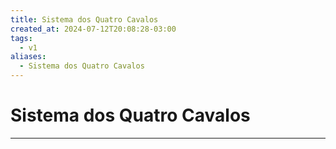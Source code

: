 ```yaml
---
title: Sistema dos Quatro Cavalos
created_at: 2024-07-12T20:08:28-03:00
tags:
  - v1
aliases:
  - Sistema dos Quatro Cavalos
---
```

# Sistema dos Quatro Cavalos
---

